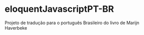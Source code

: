eloquentJavascriptPT-BR
=======================

Projeto de tradução para o português Brasileiro do livro de Marijn Haverbeke
